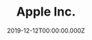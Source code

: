 ---
title: Apple Inc.
linktitle: Apple Inc.
type: book
date: 2019-12-12T00:00:00.000Z
draft: false
authors:
- admin
tags:
- Financial Data
- Earnings Reports
categories:
- Finance and Financial Management Services
- Finance, General
cip_code: '52.0801'
weight: 1
cips:
- 52.08) 财务和财务管理服务
- 52.0801) 财务，一般
---